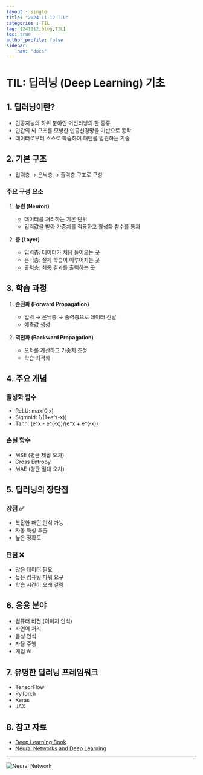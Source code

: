 ```yaml
---
layout : single
title: "2024-11-12 TIL"
categories : TIL
tag: [241112,blog,TIL]
toc: true
author_profile: false
sidebar:
    nav: "docs"
---
```


# TIL: 딥러닝 (Deep Learning) 기초

## 1. 딥러닝이란?
* 인공지능의 하위 분야인 머신러닝의 한 종류
* 인간의 뇌 구조를 모방한 인공신경망을 기반으로 동작
* 데이터로부터 스스로 학습하여 패턴을 발견하는 기술

## 2. 기본 구조
* 입력층 → 은닉층 → 출력층 구조로 구성

### 주요 구성 요소
1. **뉴런 (Neuron)**
    * 데이터를 처리하는 기본 단위
    * 입력값을 받아 가중치를 적용하고 활성화 함수를 통과

2. **층 (Layer)**
    * 입력층: 데이터가 처음 들어오는 곳
    * 은닉층: 실제 학습이 이루어지는 곳
    * 출력층: 최종 결과를 출력하는 곳

## 3. 학습 과정
1. **순전파 (Forward Propagation)**
    * 입력 → 은닉층 → 출력층으로 데이터 전달
    * 예측값 생성

2. **역전파 (Backward Propagation)**
    * 오차를 계산하고 가중치 조정
    * 학습 최적화

## 4. 주요 개념
### 활성화 함수
* ReLU: max(0,x)
* Sigmoid: 1/(1+e^(-x))
* Tanh: (e^x - e^(-x))/(e^x + e^(-x))

### 손실 함수
* MSE (평균 제곱 오차)
* Cross Entropy
* MAE (평균 절대 오차)

## 5. 딥러닝의 장단점
### 장점 ✅
* 복잡한 패턴 인식 가능
* 자동 특성 추출
* 높은 정확도

### 단점 ❌
* 많은 데이터 필요
* 높은 컴퓨팅 파워 요구
* 학습 시간이 오래 걸림

## 6. 응용 분야
* 컴퓨터 비전 (이미지 인식)
* 자연어 처리
* 음성 인식
* 자율 주행
* 게임 AI

## 7. 유명한 딥러닝 프레임워크
* TensorFlow
* PyTorch
* Keras
* JAX

## 8. 참고 자료
* [Deep Learning Book](https://www.deeplearningbook.org/)
* [Neural Networks and Deep Learning](http://neuralnetworksanddeeplearning.com/)

---
![Neural Network](https://upload.wikimedia.org/wikipedia/commons/thumb/4/46/Colored_neural_network.svg/300px-Colored_neural_network.svg.png)